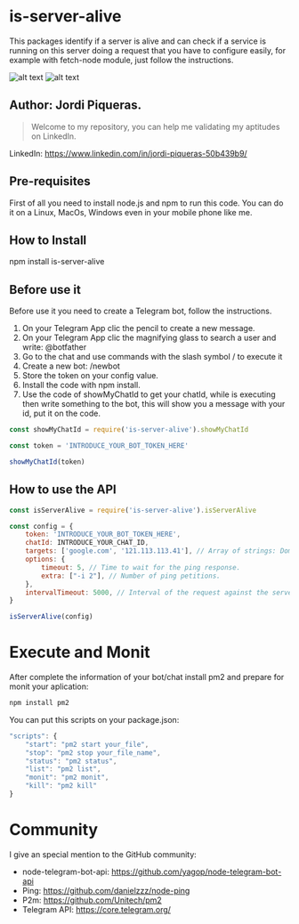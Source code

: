 # is-server-alive
This packages identify if a server is alive and can check if a service is running on this server doing a request that you have to configure easily, for example with fetch-node module, just follow the instructions.

![alt text](https://image.prntscr.com/image/yh01qlt-SoesrBcZMVAqVA.png)
![alt text](https://image.prntscr.com/image/PwA2Am8BQhiV2Yzbpxsv8g.png)

## Author: Jordi Piqueras.
> Welcome to my repository, you can help me validating my aptitudes on LinkedIn.

LinkedIn: https://www.linkedin.com/in/jordi-piqueras-50b439b9/

## Pre-requisites
First of all you need to install node.js and npm to run this code. You can do it on a Linux, MacOs, Windows even in your mobile phone like me.

## How to Install
npm install is-server-alive

## Before use it
Before use it you need to create a Telegram bot, follow the instructions.

1. On your Telegram App clic the pencil to create a new message.
2. On your Telegram App clic the magnifying glass to search a user and write: @botfather
3. Go to the chat and use commands with the slash symbol / to execute it
4. Create a new bot: /newbot 
5. Store the token on your config value.
6. Install the code with npm install.
7. Use the code of showMyChatId to get your chatId, while is executing then write something to the bot, this will show you a message with your id, put it on the code.

```js
const showMyChatId = require('is-server-alive').showMyChatId

const token = 'INTRODUCE_YOUR_BOT_TOKEN_HERE'

showMyChatId(token)
```

## How to use the API
```js
const isServerAlive = require('is-server-alive').isServerAlive

const config = {
    token: 'INTRODUCE_YOUR_BOT_TOKEN_HERE',
    chatId: INTRODUCE_YOUR_CHAT_ID,
    targets: ['google.com', '121.113.113.41'], // Array of strings: Domains and URLs
    options: {
        timeout: 5, // Time to wait for the ping response.
        extra: ["-i 2"], // Number of ping petitions.
    },
    intervalTimeout: 5000, // Interval of the request against the server.
}

isServerAlive(config)
```

# Execute and Monit
After complete the information of your bot/chat install pm2 and prepare for monit your aplication:


```js 
npm install pm2
```

You can put this scripts on your package.json:
```js 
"scripts": {
    "start": "pm2 start your_file",
    "stop": "pm2 stop your_file_name",
    "status": "pm2 status",
    "list": "pm2 list",
    "monit": "pm2 monit",
    "kill": "pm2 kill"
}
```

# Community
I give an special mention to the GitHub community:
* node-telegram-bot-api: https://github.com/yagop/node-telegram-bot-api
* Ping: https://github.com/danielzzz/node-ping
* P2m: https://github.com/Unitech/pm2
* Telegram API: https://core.telegram.org/ 